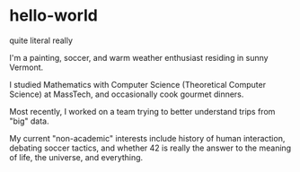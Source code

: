 # hello-world
quite literal really

I'm a painting, soccer, and warm weather enthusiast
residing in sunny Vermont.

I studied Mathematics with Computer Science (Theoretical Computer Science) at MassTech, 
and occasionally cook gourmet dinners.

Most recently, I worked on a team trying to better understand trips from "big" data.

My current "non-academic" interests include history of human interaction, 
debating soccer tactics, and whether 42 is really the answer to the meaning of life, the universe, and everything.
